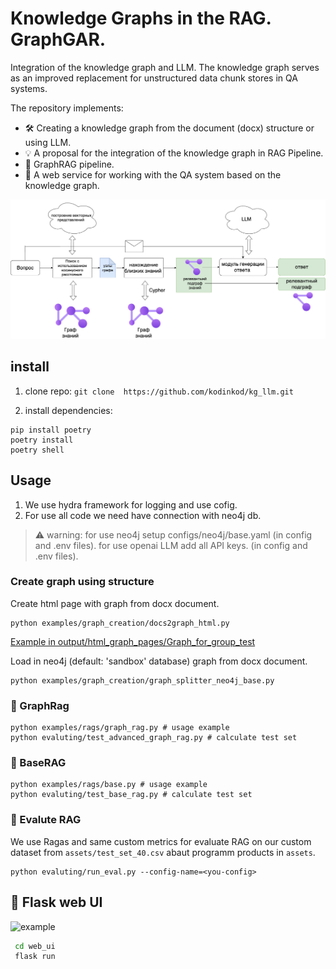 # Knowledge Graphs in the RAG. GraphGAR.

Integration of the knowledge graph and LLM. The knowledge graph serves as an improved replacement for unstructured data chunk stores in QA systems.

The repository implements:
 - 🛠️ Creating a knowledge graph from the document (docx) structure or using LLM.
 - 💡 A proposal for the integration of the knowledge graph in RAG Pipeline.
 - 🚋 GraphRAG pipeline.
 - 🚀 A web service for working with the QA system based on the knowledge graph.

![rag](graph-rag.png)

## install

1. clone repo:
` git clone  https://github.com/kodinkod/kg_llm.git `

2. install dependencies:
```
pip install poetry
poetry install 
poetry shell
```


## Usage
1. We use hydra framework for logging and use cofig.
2. For use all code we need have connection with neo4j db.

> ⚠️ warning: for use neo4j setup configs/neo4j/base.yaml (in config and .env files).
> for use openai LLM add all API keys. (in config and .env files).

### Create graph using structure 

Create html page with graph from docx document.
```
python examples/graph_creation/docs2graph_html.py 
```
[Example in output/html_graph_pages/Graph_for_group_test](output/html_graph_pages/Graph_for_group_test.html)

Load in neo4j (default: 'sandbox' database) graph from docx document.
```
python examples/graph_creation/graph_splitter_neo4j_base.py
```

### 🚋 GraphRag

```
python examples/rags/graph_rag.py # usage example  
python evaluting/test_advanced_graph_rag.py # calculate test set  
```

### 🥦 BaseRAG
```
python examples/rags/base.py # usage example  
python evaluting/test_base_rag.py # calculate test set  
```

### 🔫 Evalute RAG

We use Ragas and same custom metrics for evaluate RAG on our custom dataset 
from `assets/test_set_40.csv` abaut programm products in `assets`.

```
python evaluting/run_eval.py --config-name=<you-config>
```


## 🚀 Flask web UI 

![example](example.gif)

   ```bash
    cd web_ui
    flask run
   ```